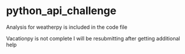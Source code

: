 # python_api_challenge
Analysis for weatherpy is included in the code file

Vacationpy is not complete I will be resubmitting after getting additional help
